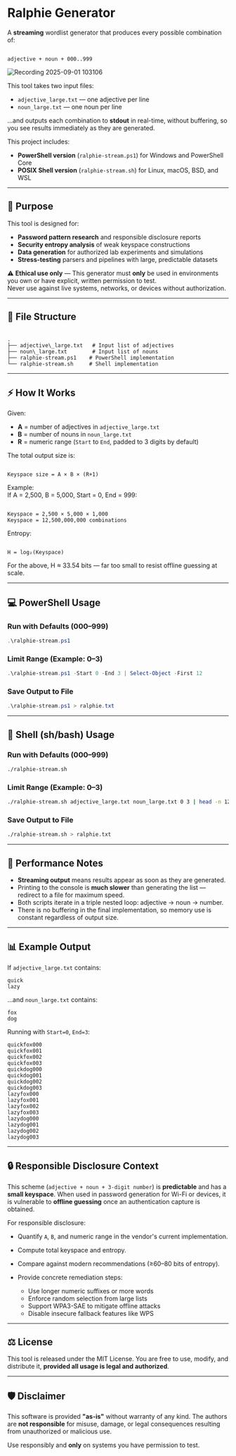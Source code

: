 # Ralphie Generator

A **streaming** wordlist generator that produces every possible combination of:

```

adjective + noun + 000..999

```

![Recording 2025-09-01 103106](https://github.com/user-attachments/assets/4be3c76e-747d-435b-8b7c-bd4ddb183841)


This tool takes two input files:

- `adjective_large.txt` — one adjective per line
- `noun_large.txt` — one noun per line

…and outputs each combination to **stdout** in real-time, without buffering, so you see results immediately as they are generated.

This project includes:

- **PowerShell version** (`ralphie-stream.ps1`) for Windows and PowerShell Core
- **POSIX Shell version** (`ralphie-stream.sh`) for Linux, macOS, BSD, and WSL

---

## 📜 Purpose

This tool is designed for:

- **Password pattern research** and responsible disclosure reports
- **Security entropy analysis** of weak keyspace constructions
- **Data generation** for authorized lab experiments and simulations
- **Stress-testing** parsers and pipelines with large, predictable datasets

⚠ **Ethical use only** — This generator must **only** be used in environments you own or have explicit, written permission to test.  
Never use against live systems, networks, or devices without authorization.

---

## 📂 File Structure

```

.
├── adjective\_large.txt   # Input list of adjectives
├── noun\_large.txt        # Input list of nouns
├── ralphie-stream.ps1    # PowerShell implementation
└── ralphie-stream.sh     # Shell implementation

```

---

## ⚡ How It Works

Given:

- **A** = number of adjectives in `adjective_large.txt`
- **B** = number of nouns in `noun_large.txt`
- **R** = numeric range (`Start` to `End`, padded to 3 digits by default)

The total output size is:

```

Keyspace size = A × B × (R+1)

```

Example:  
If A = 2,500, B = 5,000, Start = 0, End = 999:

```

Keyspace = 2,500 × 5,000 × 1,000
Keyspace = 12,500,000,000 combinations

```

Entropy:

```

H = log₂(Keyspace)

````

For the above, H ≈ 33.54 bits — far too small to resist offline guessing at scale.

---

## 💻 PowerShell Usage

### Run with Defaults (000–999)
```powershell
.\ralphie-stream.ps1
````

### Limit Range (Example: 0–3)

```powershell
.\ralphie-stream.ps1 -Start 0 -End 3 | Select-Object -First 12
```

### Save Output to File

```powershell
.\ralphie-stream.ps1 > ralphie.txt
```

---

## 🐚 Shell (sh/bash) Usage

### Run with Defaults (000–999)

```bash
./ralphie-stream.sh
```

### Limit Range (Example: 0–3)

```bash
./ralphie-stream.sh adjective_large.txt noun_large.txt 0 3 | head -n 12
```

### Save Output to File

```bash
./ralphie-stream.sh > ralphie.txt
```

---

## 🚀 Performance Notes

* **Streaming output** means results appear as soon as they are generated.
* Printing to the console is **much slower** than generating the list — redirect to a file for maximum speed.
* Both scripts iterate in a triple nested loop: adjective → noun → number.
* There is no buffering in the final implementation, so memory use is constant regardless of output size.

---

## 📊 Example Output

If `adjective_large.txt` contains:

```
quick
lazy
```

…and `noun_large.txt` contains:

```
fox
dog
```

Running with `Start=0`, `End=3`:

```
quickfox000
quickfox001
quickfox002
quickfox003
quickdog000
quickdog001
quickdog002
quickdog003
lazyfox000
lazyfox001
lazyfox002
lazyfox003
lazydog000
lazydog001
lazydog002
lazydog003
```

---

## 🔒 Responsible Disclosure Context

This scheme (`adjective + noun + 3-digit number`) is **predictable** and has a **small keyspace**.
When used in password generation for Wi-Fi or devices, it is vulnerable to **offline guessing** once an authentication capture is obtained.

For responsible disclosure:

* Quantify `A`, `B`, and numeric range in the vendor's current implementation.
* Compute total keyspace and entropy.
* Compare against modern recommendations (≥60–80 bits of entropy).
* Provide concrete remediation steps:

  * Use longer numeric suffixes or more words
  * Enforce random selection from large lists
  * Support WPA3-SAE to mitigate offline attacks
  * Disable insecure fallback features like WPS

---

## ⚖ License

This tool is released under the MIT License.
You are free to use, modify, and distribute it, **provided all usage is legal and authorized**.

---

## 🛡 Disclaimer

This software is provided **"as-is"** without warranty of any kind.
The authors are **not responsible** for misuse, damage, or legal consequences resulting from unauthorized or malicious use.

Use responsibly and **only** on systems you have permission to test.

